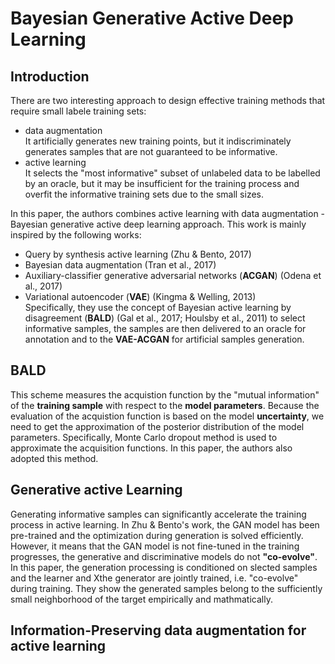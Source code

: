 # Bayesian Generative Active Deep Learning
## Introduction
There are two interesting approach to design effective training methods that require small labele training sets:
* data augmentation  
It artificially generates new training points, but it indiscriminately generates samples that are not guaranteed to be informative.
* active learning  
It selects the "most informative" subset of unlabeled data to be labelled by an oracle, but it may be insufficient for the training process and overfit the informative training sets due to the small sizes.

In this paper, the authors combines active learning with data augmentation - Bayesian generative active deep learning approach. This work is mainly inspired by the following works:
* Query by synthesis active learning (Zhu & Bento, 2017)
* Bayesian data augmentation (Tran et al., 2017)
* Auxiliary-classifier generative adversarial networks (__ACGAN__) (Odena et al., 2017)
* Variational autoencoder (__VAE__) (Kingma & Welling, 2013)  
Specifically, they use the concept of Bayesian active learning by disagreement (__BALD__) (Gal et al., 2017; Houlsby et al., 2011) to select informative samples, the samples are then delivered to an oracle for annotation and to the __VAE-ACGAN__ for artificial samples generation.

## BALD
This scheme measures the acquistion function by the "mutual information" of the __training sample__ with respect to the __model parameters__. Because the evaluation of the acquistion function is based on the model __uncertainty__, we need to get the approximation of the posterior distribution of the model parameters. Specifically, Monte Carlo dropout method is used to approximate the acquisition functions. In this paper, the authors also adopted this method.

## Generative active Learning
Generating informative samples can significantly accelerate the training process in active learning. In Zhu & Bento's work, the GAN model has been pre-trained and the optimization during generation is solved efficiently. However, it means that the GAN model is not fine-tuned  in the training progresses, the generative and discriminative models do not __"co-evolve"__.
In this paper, the generation processing is conditioned on slected samples and the learner and Xthe generator are jointly trained, i.e. "co-evolve" during training. They show the generated samples belong to the sufficiently small neighborhood of the target empirically and mathmatically.  


## Information-Preserving data augmentation for active learning
